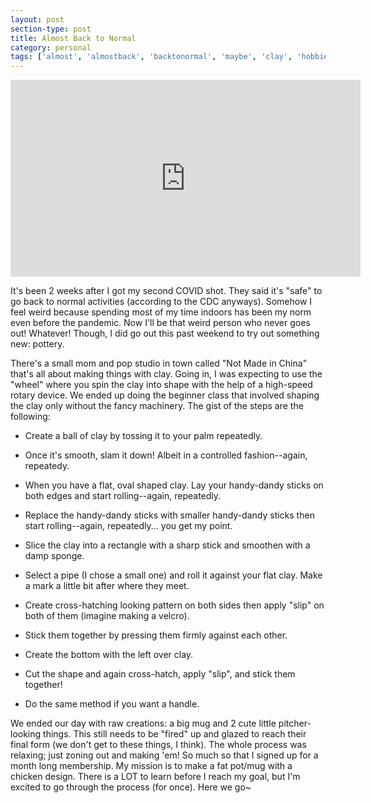 ```yaml
---
layout: post
section-type: post
title: Almost Back to Normal
category: personal
tags: ['almost', 'almostback', 'backtonormal', 'maybe', 'clay', 'hobbies']
---
```

<p align="center">
	<div class="videoWrapper">
        <iframe width="560" height="315" src="https://www.youtube.com/embed/wWO6bdVrmak" frameborder="0" allow="accelerometer; autoplay; encrypted-media; gyroscope; picture-in-picture" allowfullscreen></iframe>
	</div>
</p>

It's been 2 weeks after I got my second COVID shot. They said it's "safe" to go back to normal activities (according to the CDC anyways). Somehow I feel weird because spending most of my time indoors has been my norm even before the pandemic. Now I'll be that weird person who never goes out! Whatever! Though, I did go out this past weekend to try out something new: pottery. 

There's a small mom and pop studio in town called "Not Made in China" that's all about making things with clay. Going in, I was expecting to use the "wheel" where you spin the clay into shape with the help of a high-speed rotary device. We ended up doing the beginner class that involved shaping the clay only without the fancy machinery. The gist of the steps are the following:

<div style="text-align: left">
	
* Create a ball of clay by tossing it to your palm repeatedly.&nbsp;

* Once it's smooth, slam it down! Albeit in a controlled fashion--again, repeatedy.&nbsp;

* When you have a flat, oval shaped clay. Lay your handy-dandy sticks on both edges and start rolling--again, repeatedly.&nbsp;

* Replace the handy-dandy sticks with smaller handy-dandy sticks then start rolling--again, repeatedly... you get my point.&nbsp;

* Slice the clay into a rectangle with a sharp stick and smoothen with a damp sponge.&nbsp;

* Select a pipe (I chose a small one) and roll it against your flat clay. Make a mark a little bit after where they meet.&nbsp;

* Create cross-hatching looking pattern on both sides then apply "slip" on both of them (imagine making a velcro).&nbsp;

* Stick them together by pressing them firmly against each other.&nbsp;

* Create the bottom with the left over clay.&nbsp;

* Cut the shape and again cross-hatch, apply "slip", and stick them together!&nbsp;

* Do the same method if you want a handle.&nbsp;
</div>

We ended our day with raw creations: a big mug and 2 cute little pitcher-looking things. This still needs to be "fired" up and glazed to reach their final form (we don't get to these things, I think). The whole process was relaxing; just zoning out and making 'em! So much so that I signed up for a month long membership. My mission is to make a fat pot/mug with a chicken design. There is a LOT to learn before I reach my goal, but I'm excited to go through the process (for once). Here we go~
